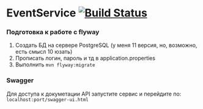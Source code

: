 # EventService [![Build Status](https://travis-ci.org/NCEC20182019/EventService.svg?branch=master)](https://travis-ci.org/NCEC20182019/EventService)
### Подготовка к работе с flyway
1. Создать БД на сервере PostgreSQL (у меня 11 версия, но, возможно, есть смысл 10 юзать)
2. Прописать логин, пароль и тд в application.properties
3. Выполнить `mvn flyway:migrate`
### Swagger
Для доступа к докуметации API запустите сервис и перейдите по: `localhost:port/swagger-ui.html`
